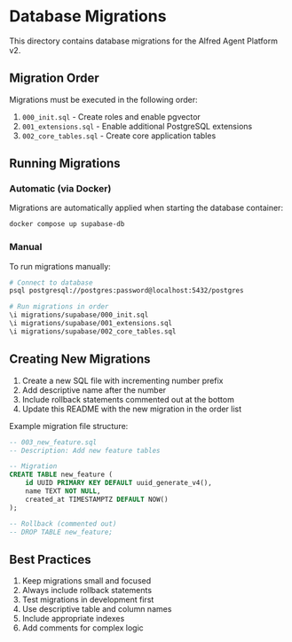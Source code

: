 # Database Migrations

This directory contains database migrations for the Alfred Agent Platform v2.

## Migration Order

Migrations must be executed in the following order:

1. `000_init.sql` - Create roles and enable pgvector
2. `001_extensions.sql` - Enable additional PostgreSQL extensions
3. `002_core_tables.sql` - Create core application tables

## Running Migrations

### Automatic (via Docker)

Migrations are automatically applied when starting the database container:

```bash
docker compose up supabase-db
```

### Manual

To run migrations manually:

```bash
# Connect to database
psql postgresql://postgres:password@localhost:5432/postgres

# Run migrations in order
\i migrations/supabase/000_init.sql
\i migrations/supabase/001_extensions.sql
\i migrations/supabase/002_core_tables.sql
```

## Creating New Migrations

1. Create a new SQL file with incrementing number prefix
2. Add descriptive name after the number
3. Include rollback statements commented out at the bottom
4. Update this README with the new migration in the order list

Example migration file structure:

```sql
-- 003_new_feature.sql
-- Description: Add new feature tables

-- Migration
CREATE TABLE new_feature (
    id UUID PRIMARY KEY DEFAULT uuid_generate_v4(),
    name TEXT NOT NULL,
    created_at TIMESTAMPTZ DEFAULT NOW()
);

-- Rollback (commented out)
-- DROP TABLE new_feature;
```

## Best Practices

1. Keep migrations small and focused
2. Always include rollback statements
3. Test migrations in development first
4. Use descriptive table and column names
5. Include appropriate indexes
6. Add comments for complex logic
